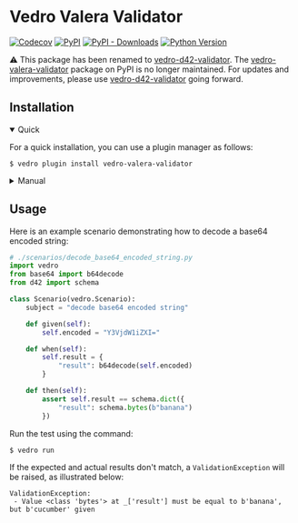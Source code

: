 # Vedro Valera Validator

[![Codecov](https://img.shields.io/codecov/c/github/vedro-universe/vedro-valera-validator/master.svg?style=flat-square)](https://codecov.io/gh/vedro-universe/vedro-valera-validator)
[![PyPI](https://img.shields.io/pypi/v/vedro-valera-validator.svg?style=flat-square)](https://pypi.python.org/pypi/vedro-valera-validator/)
[![PyPI - Downloads](https://img.shields.io/pypi/dm/vedro-valera-validator?style=flat-square)](https://pypi.python.org/pypi/vedro-valera-validator/)
[![Python Version](https://img.shields.io/pypi/pyversions/vedro-valera-validator.svg?style=flat-square)](https://pypi.python.org/pypi/vedro-valera-validator/)

⚠️ This package has been renamed to [vedro-d42-validator](https://pypi.org/project/vedro-d42-validator/). The [vedro-valera-validator](https://pypi.org/project/vedro-valera-validator/) package on PyPI is no longer maintained. For updates and improvements, please use [vedro-d42-validator](https://pypi.org/project/vedro-d42-validator/) going forward.

## Installation

<details open>
<summary>Quick</summary>
<p>

For a quick installation, you can use a plugin manager as follows:

```shell
$ vedro plugin install vedro-valera-validator
```

</p>
</details>

<details>
<summary>Manual</summary>
<p>

To install manually, follow these steps:

1. Install the package using pip:

```shell
$ pip3 install vedro-valera-validator
```

2. Next, activate the plugin in your `vedro.cfg.py` configuration file:

```python
# ./vedro.cfg.py
import vedro
import vedro_valera_validator

class Config(vedro.Config):

    class Plugins(vedro.Config.Plugins):

        class ValeraValidator(vedro_valera_validator.ValeraValidator):
            enabled = True
```

</p>
</details>

## Usage

Here is an example scenario demonstrating how to decode a base64 encoded string:

```python
# ./scenarios/decode_base64_encoded_string.py
import vedro
from base64 import b64decode
from d42 import schema

class Scenario(vedro.Scenario):
    subject = "decode base64 encoded string"

    def given(self):
        self.encoded = "Y3VjdW1iZXI="

    def when(self):
        self.result = {
            "result": b64decode(self.encoded)
        }

    def then(self):
        assert self.result == schema.dict({
            "result": schema.bytes(b"banana")
        })
```

Run the test using the command:

```shell
$ vedro run
```

If the expected and actual results don't match, a `ValidationException` will be raised, as illustrated below:

```shell
ValidationException:
 - Value <class 'bytes'> at _['result'] must be equal to b'banana', but b'cucumber' given
```
